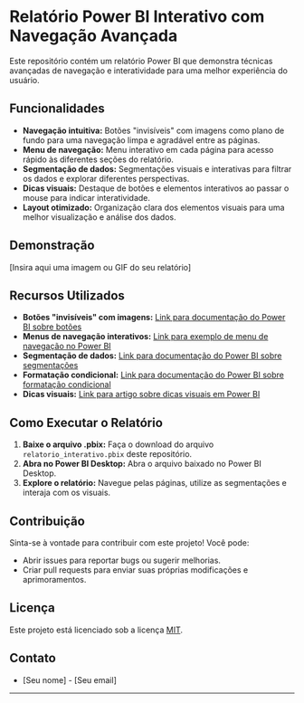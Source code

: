 # Relatório Power BI Interativo com Navegação Avançada

Este repositório contém um relatório Power BI que demonstra técnicas avançadas de navegação e interatividade para uma melhor experiência do usuário.

## Funcionalidades

* **Navegação intuitiva:** Botões "invisíveis" com imagens como plano de fundo para uma navegação limpa e agradável entre as páginas.
* **Menu de navegação:** Menu interativo em cada página para acesso rápido às diferentes seções do relatório.
* **Segmentação de dados:** Segmentações visuais e interativas para filtrar os dados e explorar diferentes perspectivas.
* **Dicas visuais:** Destaque de botões e elementos interativos ao passar o mouse para indicar interatividade.
* **Layout otimizado:** Organização clara dos elementos visuais para uma melhor visualização e análise dos dados.

## Demonstração

[Insira aqui uma imagem ou GIF do seu relatório]

## Recursos Utilizados

* **Botões "invisíveis" com imagens:**  [Link para documentação do Power BI sobre botões](https://learn.microsoft.com/pt-br/power-bi/create-reports/button-navigators)
* **Menus de navegação interativos:** [Link para exemplo de menu de navegação no Power BI](https://community.powerbi.com/t5/Desktop/Creating-a-navigation-menu-in-Power-BI/td-p/117103)
* **Segmentação de dados:** [Link para documentação do Power BI sobre segmentações](https://learn.microsoft.com/pt-br/power-bi/create-reports/slicers)
* **Formatação condicional:** [Link para documentação do Power BI sobre formatação condicional](https://learn.microsoft.com/pt-br/power-bi/create-reports/desktop-conditional-table-formatting)
* **Dicas visuais:** [Link para artigo sobre dicas visuais em Power BI](https://www.sqlbi.com/articles/visual-cues-in-power-bi/)

## Como Executar o Relatório

1. **Baixe o arquivo .pbix:** Faça o download do arquivo `relatorio_interativo.pbix` deste repositório.
2. **Abra no Power BI Desktop:** Abra o arquivo baixado no Power BI Desktop.
3. **Explore o relatório:** Navegue pelas páginas, utilize as segmentações e interaja com os visuais.

## Contribuição

Sinta-se à vontade para contribuir com este projeto! Você pode:

* Abrir issues para reportar bugs ou sugerir melhorias.
* Criar pull requests para enviar suas próprias modificações e aprimoramentos.

## Licença

Este projeto está licenciado sob a licença [MIT](LICENSE).

## Contato

* [Seu nome] - [Seu email]

---
